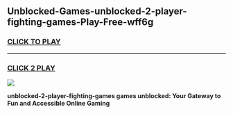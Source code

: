 
## Unblocked-Games-unblocked-2-player-fighting-games-Play-Free-wff6g
<h3>
<a href="https://premium76.site?title=unblocked-2-player-fighting-games&ref=21A">CLICK TO PLAY</a></h3>
<hr>

<h3>
<a href="https://premium76.site?title=unblocked-2-player-fighting-games&ref=21A">CLICK 2 PLAY</a>
  
</h3>

<a href="https://premium76.site?title=unblocked-2-player-fighting-games&ref=21A"><img src="https://clearcache.store/games.png"></a>


**unblocked-2-player-fighting-games games unblocked: Your Gateway to Fun and Accessible Online Gaming**

